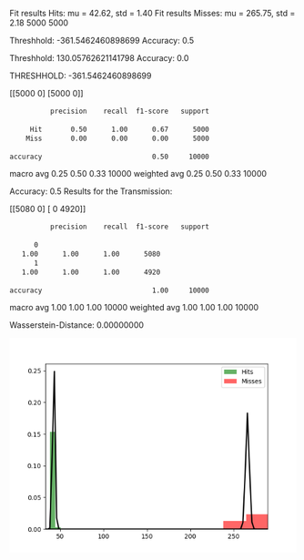Fit results Hits: mu = 42.62,  std = 1.40
Fit results Misses: mu = 265.75,  std = 2.18
5000
5000

Threshhold:  -361.5462460898699 
Accuracy:  0.5

Threshhold:  130.05762621141798 
Accuracy:  0.0


THRESHHOLD:  -361.5462460898699

 [[5000    0]
 [5000    0]] 

              precision    recall  f1-score   support

         Hit       0.50      1.00      0.67      5000
        Miss       0.00      0.00      0.00      5000

    accuracy                           0.50     10000
   macro avg       0.25      0.50      0.33     10000
weighted avg       0.25      0.50      0.33     10000

Accuracy:  0.5
Results for the Transmission:

 [[5080    0]
 [   0 4920]] 

              precision    recall  f1-score   support

          0
       1.00      1.00      1.00      5080
          1
       1.00      1.00      1.00      4920

    accuracy                           1.00     10000
   macro avg       1.00      1.00      1.00     10000
weighted avg       1.00      1.00      1.00     10000

Wasserstein-Distance: 0.00000000

![image](Figure_1.png)